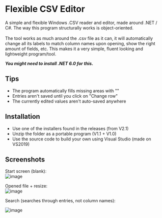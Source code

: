# Flexible CSV Editor
A simple and flexible Windows .CSV reader and editor, made around .NET / C#. The way this program structurally works is object-oriented.
<br/><br/>
The tool works as much around the .csv file as it can, it will automatically change all its labels to match column names upon opening, show the right amount of fields, etc.
This makes it a very simple, fluent looking and lightweight program/tool.

***You might need to install .NET 6.0 for this.***


## Tips
- The program automatically fills missing areas with ""
- Entries aren't saved until you click on "Change row"
- The currently edited values aren't auto-saved anywhere


## Installation
- Use one of the installers found in the releases (from V2.1)
- Unzip the folder as a portable program (V1.1 + V1.0)
- Use the source code to build your own using Visual Studio (made on VS2019)

  
## Screenshots
Start screen (blank):\
![image](https://github.com/MikevanBreePXL/FlexibleCSVE/assets/116728978/d241ddeb-3664-40dc-ba92-c01c7307eb0f)

Opened file + resize:\
![image](https://github.com/MikevanBreePXL/FlexibleCSVE/assets/116728978/ad70e9ec-6212-45b2-9e32-71a9c241689e)

Search (searches through entries, not column names):

![image](https://github.com/MikevanBreePXL/FlexibleCSVE/assets/116728978/23205bb6-ad68-4e9a-ae03-b4cd0615f9b7)
